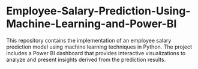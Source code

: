 # Employee-Salary-Prediction-Using-Machine-Learning-and-Power-BI
This repository contains the implementation of an employee salary prediction model using machine learning techniques in Python. The project includes a Power BI dashboard that provides interactive visualizations to analyze and present insights derived from the prediction results.
